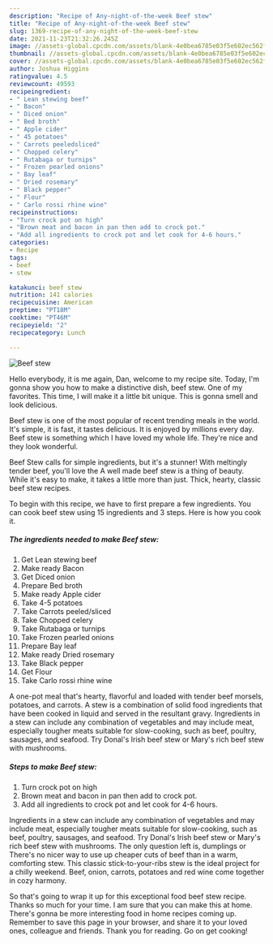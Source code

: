 ```yaml
---
description: "Recipe of Any-night-of-the-week Beef stew"
title: "Recipe of Any-night-of-the-week Beef stew"
slug: 1369-recipe-of-any-night-of-the-week-beef-stew
date: 2021-11-23T21:32:26.245Z
image: //assets-global.cpcdn.com/assets/blank-4e0bea6785e03f5e602ec562f230caae08da540cada707380b4fe1bbebba43da.png
thumbnail: //assets-global.cpcdn.com/assets/blank-4e0bea6785e03f5e602ec562f230caae08da540cada707380b4fe1bbebba43da.png
cover: //assets-global.cpcdn.com/assets/blank-4e0bea6785e03f5e602ec562f230caae08da540cada707380b4fe1bbebba43da.png
author: Joshua Higgins
ratingvalue: 4.5
reviewcount: 49593
recipeingredient:
- " Lean stewing beef"
- " Bacon"
- " Diced onion"
- " Bed broth"
- " Apple cider"
- " 45 potatoes"
- " Carrots peeledsliced"
- " Chopped celery"
- " Rutabaga or turnips"
- " Frozen pearled onions"
- " Bay leaf"
- " Dried rosemary"
- " Black pepper"
- " Flour"
- " Carlo rossi rhine wine"
recipeinstructions:
- "Turn crock pot on high"
- "Brown meat and bacon in pan then add to crock pot."
- "Add all ingredients to crock pot and let cook for 4-6 hours."
categories:
- Recipe
tags:
- beef
- stew

katakunci: beef stew 
nutrition: 141 calories
recipecuisine: American
preptime: "PT18M"
cooktime: "PT46M"
recipeyield: "2"
recipecategory: Lunch

---
```



![Beef stew](//assets-global.cpcdn.com/assets/blank-4e0bea6785e03f5e602ec562f230caae08da540cada707380b4fe1bbebba43da.png)

Hello everybody, it is me again, Dan, welcome to my recipe site. Today, I'm gonna show you how to make a distinctive dish, beef stew. One of my favorites. This time, I will make it a little bit unique. This is gonna smell and look delicious.

Beef stew is one of the most popular of recent trending meals in the world. It's simple, it is fast, it tastes delicious. It is enjoyed by millions every day. Beef stew is something which I have loved my whole life. They're nice and they look wonderful.

Beef Stew calls for simple ingredients, but it&#39;s a stunner! With meltingly tender beef, you&#39;ll love the A well made beef stew is a thing of beauty. While it&#39;s easy to make, it takes a little more than just. Thick, hearty, classic beef stew recipes.


To begin with this recipe, we have to first prepare a few ingredients. You can cook beef stew using 15 ingredients and 3 steps. Here is how you cook it.

<!--inarticleads1-->

##### The ingredients needed to make Beef stew:

1. Get  Lean stewing beef
1. Make ready  Bacon
1. Get  Diced onion
1. Prepare  Bed broth
1. Make ready  Apple cider
1. Take  4-5 potatoes
1. Take  Carrots peeled/sliced
1. Take  Chopped celery
1. Take  Rutabaga or turnips
1. Take  Frozen pearled onions
1. Prepare  Bay leaf
1. Make ready  Dried rosemary
1. Take  Black pepper
1. Get  Flour
1. Take  Carlo rossi rhine wine


A one-pot meal that&#39;s hearty, flavorful and loaded with tender beef morsels, potatoes, and carrots. A stew is a combination of solid food ingredients that have been cooked in liquid and served in the resultant gravy. Ingredients in a stew can include any combination of vegetables and may include meat, especially tougher meats suitable for slow-cooking, such as beef, poultry, sausages, and seafood. Try Donal&#39;s Irish beef stew or Mary&#39;s rich beef stew with mushrooms. 

<!--inarticleads2-->

##### Steps to make Beef stew:

1. Turn crock pot on high
1. Brown meat and bacon in pan then add to crock pot.
1. Add all ingredients to crock pot and let cook for 4-6 hours.


Ingredients in a stew can include any combination of vegetables and may include meat, especially tougher meats suitable for slow-cooking, such as beef, poultry, sausages, and seafood. Try Donal&#39;s Irish beef stew or Mary&#39;s rich beef stew with mushrooms. The only question left is, dumplings or There&#39;s no nicer way to use up cheaper cuts of beef than in a warm, comforting stew. This classic stick-to-your-ribs stew is the ideal project for a chilly weekend. Beef, onion, carrots, potatoes and red wine come together in cozy harmony. 

So that's going to wrap it up for this exceptional food beef stew recipe. Thanks so much for your time. I am sure that you can make this at home. There's gonna be more interesting food in home recipes coming up. Remember to save this page in your browser, and share it to your loved ones, colleague and friends. Thank you for reading. Go on get cooking!
